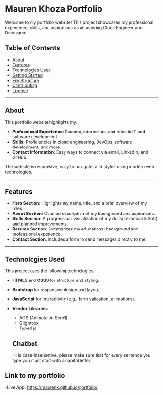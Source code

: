 # Mauren Khoza Portfolio

Welcome to my portfolio website! This project showcases my professional experience, skills, and aspirations as an aspiring Cloud Engineer and Developer.

## Table of Contents
- [About](#about)
- [Features](#features)
- [Technologies Used](#technologies-used)
- [Getting Started](#getting-started)
- [File Structure](#file-structure)
- [Contributing](#contributing)
- [License](#license)

---

## About
This portfolio website highlights my:
- **Professional Experience**: Resume, internships, and roles in IT and software development.
- **Skills**: Proficiencies in cloud engineering, DevOps, software development, and more.
- **Contact Information**: Easy ways to connect via email, LinkedIn, and GitHub.

The website is responsive, easy to navigate, and styled using modern web technologies.

---

## Features
- **Hero Section**: Highlights my name, title, and a brief overview of my roles.
- **About Section**: Detailed description of my background and aspirations.
- **Skills Section**: A progress bar visualization of my skills(Technical & Soft) and planned improvements.
- **Resume Section**: Summarizes my educational background and professional experience.
- **Contact Section**: Includes a form to send messages directly to me.

---

## Technologies Used
This project uses the following technologies:
- **HTML5** and **CSS3** for structure and styling.
- **Bootstrap** for responsive design and layout.
- **JavaScript** for interactivity (e.g., form validation, animations).
- **Vendor Libraries**:
  - AOS (Animate on Scroll)
  - Glightbox
  - Typed.js
 
  ## Chatbot
  -It is case-insensetive, please make sure that for every sentence you type you must start with a capital letter.

## Link to my portfolio
-Live App: https://maurenk.github.io/portfolio/
